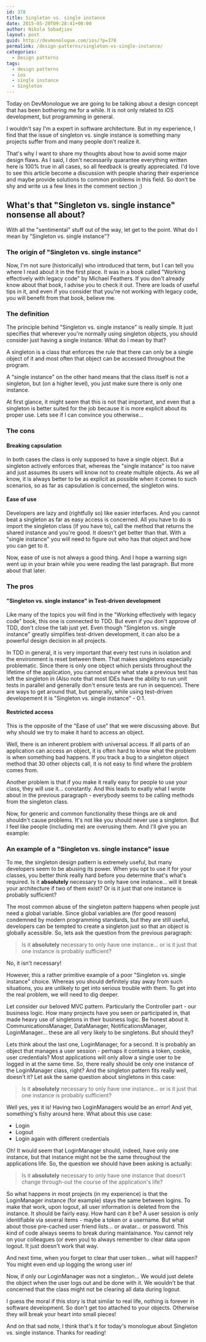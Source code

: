 ```yaml
---
id: 378
title: Singleton vs. single instance
date: 2015-05-20T09:28:41+00:00
author: Nikola Sobadjiev
layout: post
guid: http://devmonologue.com/ios/?p=378
permalink: /design-patterns/singleton-vs-single-instance/
categories:
  - Design patterns
tags:
  - design patterns
  - ios
  - single instance
  - Singleton
---
```

Today on DevMonologue we are going to be talking about a design concept that has been bothering me for a while. It is not only related to iOS development, but programming in general.

I wouldn't say I'm a expert in software architecture. But in my experience, I find that the issue of singleton vs. single instance is something many projects suffer from and many people don't realize it.

That's why I want to share my thoughts about how to avoid some major design flaws. As I said, I don't necessarily quarantee everything written here is 100% true in all cases, so all feedback is greatly appreciated. I'd love to see this article become a discussion with people sharing their experience and maybe provide solutions to common problems in this field. So don't be shy and write us a few lines in the comment section ;)

## What's that "Singleton vs. single instance" nonsense all about?

With all the "sentimental" stuff out of the way, let get to the point. What do I mean by "Singleton vs. single instance"?

### The origin of "Singleton vs. single instance"

Now, I'm not sure (historically) who introduced that term, but I can tell you where I read about it in the first place. It was in a book called "Working effectively with legacy code" by Michael Feathers. If you don't already know about that book, I advise you to check it out. There are loads of useful tips in it, and even if you consider that you're not working with legacy code, you will benefit from that book, believe me.

### The definition

The principle behind "Singleton vs. single instance" is really simple. It just specifies that wherever you're normally using singleton objects, you should consider just having a single instance. What do I mean by that?

A singleton is a class that enforces the rule that there can only be a single object of it and most often that object can be accessed throughout the program.

A "single instance" on the other hand means that the class itself is not a singleton, but (on a higher level), you just make sure there is only one instance.

At first glance, it might seem that this is not that important, and even that a singleton is better suited for the job because it is more explicit about its proper use. Lets see if I can convince you otherwise...

### The cons

#### Breaking capsulation

In both cases the class is only supposed to have a single object. But a singleton actively enforces that, whereas the "single instance" is too naive and just assumes its users will know not to create multiple objects. As we all know, it is always better to be as explicit as possible when it comes to such scenarios, so as far as capsulation is concerned, the singleton wins.

#### Ease of use

Developers are lazy and (rightfully so) like easier interfaces. And you cannot beat a singleton as far as easy access is concerned. All you have to do is import the singleton class (if you have to), call the method that returns the shared instance and you're good. It doesn't get better than that. With a "single instance" you will need to figure out who has that object and how you can get to it.

Now, ease of use is not always a good thing. And I hope a warning sign went up in your brain while you were reading the last paragraph. But more about that later.

### The pros

#### "Singleton vs. single instance" in Test-driven development

Like many of the topics you will find in the "Working effectively with legacy code" book, this one is connected to TDD. But even if you don't approve of TDD, don't close the tab just yet. Even though "Singleton vs. single instance" greatly simplifies test-driven development, it can also be a powerful design decision in all projects.

In TDD in general, it is very important that every test runs in isolation and the environment is reset between them. That makes singletons especially problematic. Since there is only one object which persists throughout the lifetime of the application, you cannot ensure what state a previous test has left the singleton in (Also note that most IDEs have the ability to run unit tests in parallel and generally don't ensure tests are run in sequence). There are ways to get around that, but generally, while using test-driven developement it is "Singleton vs. single instance" - 0:1.

#### Restricted access

This is the opposite of the "Ease of use" that we were discussing above. But why should we try to make it hard to access an object.

Well, there is an inherent problem with universal access. If all parts of an application can access an object, it is often hard to know what the problem is when something bad happens. If you track a bug to a singleton object method that 30 other objects call, it is not easy to find where the problem comes from.

Another problem is that if you make it really easy for people to use your class, they will use it... constantly. And this leads to exatly what I wrote about in the previous paragraph - everybody seems to be calling methods from the singleton class.

Now, for generic and common functionality these things are ok and shouldn't cause problems. It's not like you should never use a singleton. But I feel like people (including me) are overusing them. And I'll give you an example:

### An example of a "Singleton vs. single instance" issue

To me, the singleton design pattern is extremely useful, but many developers seem to be abusing its power. When you opt to use it for your classes, you better think really hard before you determine that's what's required. Is it __absolutely__ necessary to only have one instance... will it break your architecture if two of them exist? Or is it just that one instance is probably sufficient?

The most common abuse of the singleton pattern happens when people just need a global variable. Since global variables are (for good reason) condemned by modern programming standards, but they are still useful, developers can be tempted to create a singleton just so that an object is globally acessible. So, lets ask the question from the previous paragraph:

> Is it __absolutely__ necessary to only have one instance... or is it just that one instance is probably sufficient?

No, it isn't necessary!

However, this a rather primitive example of a poor "Singleton vs. single instance" choice. Whereas you should definitely stay away from such situations, you are unlikely to get into serious trouble with them. To get into the real problem, we will need to dig deeper.

Let consider our beloved MVC pattern. Particularly the Controller part - our business logic. How many projects have you seen or participated in, that made heavy use of singletons in their business logic. Be honest about it. CommunicationsManager, DataManager, NotificationsManager, LoginManager... these are all very likely to be singletons. But should they?

Lets think about the last one, LoginManager, for a second. It is probably an object that manages a user session - perhaps it contains a token, cookie, user credentials?
Most applications will only allow a single user to be logged in at the same time. So, there really should be only one instance of the LoginManager class, right? And the singleton pattern fits really well, doesn't it? Let ask the same question about singletons in this case:

> Is it __absolutely__ necessary to only have one instance... or is it just that one instance is probably sufficient?

Well yes, yes it is! Having two LoginManagers would be an error! And yet, something's fishy around here. What about this use case:

* Login
* Logout
* Login again with different credentials

Oh! It would seem that LoginManager should, indeed, have only one instance, but that instance might not be the same throughout the applications life. So, the question we should have been asking is actually:

> Is it __absolutely__ necessary to only have one instance that doesn't change through-out the course of the application's life?

So what happens in most projects (in my experience) is that the LoginManager instance (for example) stays the same between logins. To make that work, upon logout, all user information is deleted from the instance. It should be fairly easy. How hard can it be? A user session is only identifiable via several items - maybe a token or a username. But what about those pre-cached user friend lists... or avatar... or password. This kind of code always seems to break during maintainance. You cannot rely on your colleagues (or even you) to always remember to clear data upon logout. It just doesn't work that way.

And next time, when you forget to clear that user token... what will happen? You might even end up logging the wrong user in!

Now, if only our LoginManager was not a singleton... We would just delete the object when the user logs out and be done with it. We wouldn't be that concerned that the class might not be clearing all data during logout.

I guess the moral if this story is that similar to real life, nothing is forever in software development. So don't get too attached to your objects. Otherwise they will break your heart into small pieces!

And on that sad note, I think that's it for today's monologue about Singleton vs. single instance. Thanks for reading!